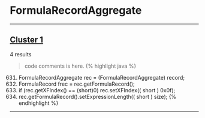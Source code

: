 # FormulaRecordAggregate

***

## [Cluster 1](./1)
4 results
> code comments is here.
{% highlight java %}
631. FormulaRecordAggregate rec = (FormulaRecordAggregate) record;
632. FormulaRecord frec = rec.getFormulaRecord();
637. if (rec.getXFIndex() == (short)0) rec.setXFIndex(( short ) 0x0f);
653. rec.getFormulaRecord().setExpressionLength(( short ) size);
{% endhighlight %}

***

